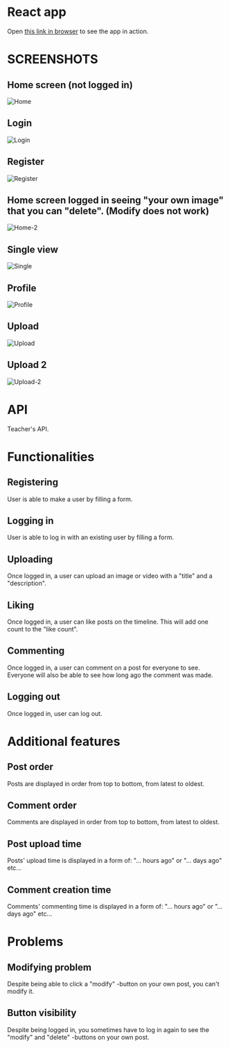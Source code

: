 # React app

Open [this link in browser](https://users.metropolia.fi/~eemiljka/postit/) to see the app in action.

# SCREENSHOTS

## Home screen (not logged in)

![Home](screenshots/home.png)

## Login

![Login](screenshots/login.png)

## Register

![Register](screenshots/register.png)

## Home screen logged in seeing "your own image" that you can "delete". (Modify does not work)

![Home-2](screenshots/home-2.png)

## Single view

![Single](screenshots/single.png)

## Profile

![Profile](screenshots/profile.png)

## Upload

![Upload](screenshots/upload.png)

## Upload 2

![Upload-2](screenshots/upload-2.png)

# API

Teacher's API.

# Functionalities

## Registering

User is able to make a user by filling a form.

## Logging in

User is able to log in with an existing user by filling a form.

## Uploading

Once logged in, a user can upload an image or video with a "title" and a "description".

## Liking

Once logged in, a user can like posts on the timeline. This will add one count to the "like count".

## Commenting

Once logged in, a user can comment on a post for everyone to see. Everyone will also be able to see how long ago the comment was made.

## Logging out

Once logged in, user can log out.

# Additional features

## Post order

Posts are displayed in order from top to bottom, from latest to oldest.

## Comment order

Comments are displayed in order from top to bottom, from latest to oldest.

## Post upload time

Posts' upload time is displayed in a form of: "... hours ago" or "... days ago" etc...

## Comment creation time

Comments' commenting time is displayed in a form of: "... hours ago" or "... days ago" etc...

# Problems

## Modifying problem

Despite being able to click a "modify" -button on your own post, you can't modify it.

## Button visibility

Despite being logged in, you sometimes have to log in again to see the "modify" and "delete" -buttons on your own post.
